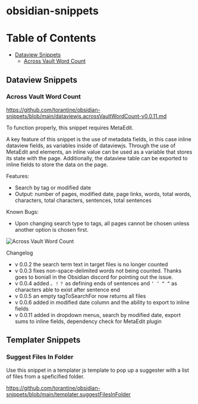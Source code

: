 # obsidian-snippets

# Table of Contents
- [Dataview Snippets](#Dataview-Snippets)
  - [Across Vault Word Count](#Across-Vault-Word-Count)

## Dataview Snippets

### Across Vault Word Count

<https://github.com/torantine/obsidian-snippets/blob/main/dataviewjs.acrossVaultWordCount-v0.0.11.md>

To function properly, this snippet requires MetaEdit.

A key feature of this snippet is the use of metadata fields, in this case inline dataview fields, as variables inside of dataviewjs. Through the use of MetaEdit and elements, an inline value can be used as a variable that stores its state with the page. Additionally, the dataview table can be exported to inline fields to store the data on the page.



Features:
- Search by tag or modified date
- Output: number of pages, modified date, page links, words, total words, characters, total characters, sentences, total sentences

Known Bugs:
- Upon changing search type to tags, all pages cannot be chosen unless another option is chosen first.

![Across Vault Word Count](https://user-images.githubusercontent.com/52270977/121964956-25fec300-cd21-11eb-96fd-d134958d1bc8.gif)

Changelog

- v 0.0.2 the search term text in target files is no longer counted 
- v 0.0.3 fixes non-space-delimited words not being counted. Thanks goes to boniall in the Obsidian discord for pointing out the issue.
- v 0.0.4 added `。！？` as defining ends of sentences and `‘ ’ “ ”` as characters able to exist after sentence end
- v 0.0.5 an empty tagToSearchFor now returns all files
- v 0.0.6 added in modified date column and the ability to export to inline fields
- v 0.0.11 added in dropdown menus, search by modified date, export sums to inline fields, dependency check for MetaEdit plugin

## Templater Snippets

### Suggest Files In Folder 

Use this snippet in a templater js template to pop up a suggester with a list of files from a speficified folder.

<https://github.com/torantine/obsidian-snippets/blob/main/templater.suggestFilesInFolder>
